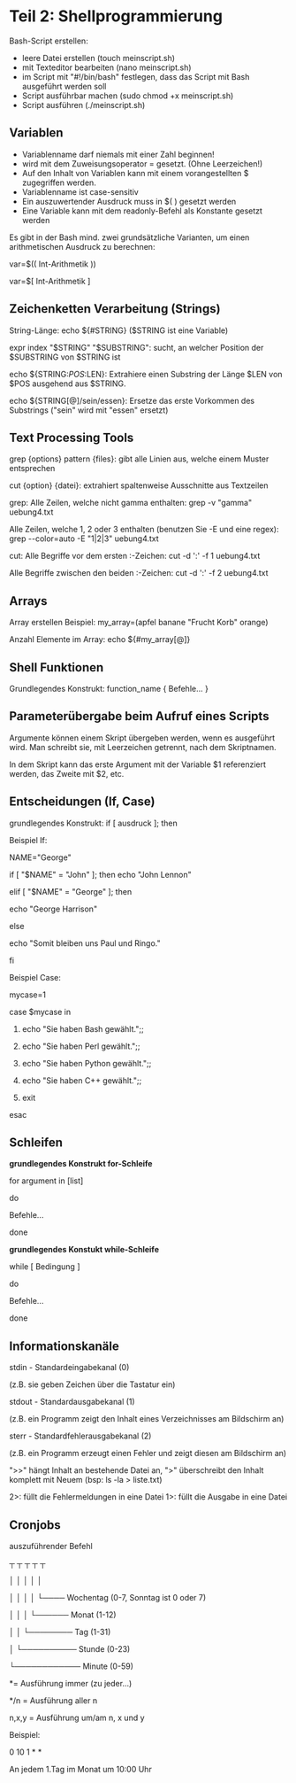 # Teil 2: Shellprogrammierung
Bash-Script erstellen:
- leere Datei erstellen (touch meinscript.sh)
- mit Texteditor bearbeiten (nano meinscript.sh)
- im Script mit "#!/bin/bash" festlegen, dass das Script mit Bash ausgeführt werden soll
- Script ausführbar machen (sudo chmod +x meinscript.sh)
- Script ausführen (./meinscript.sh)


## Variablen
- Variablenname darf niemals mit einer Zahl beginnen!
- wird mit dem Zuweisungsoperator = gesetzt. (Ohne Leerzeichen!)
- Auf den Inhalt von Variablen kann mit einem vorangestellten $ zugegriffen werden.
- Variablenname ist case-sensitiv
- Ein auszuwertender Ausdruck muss in $( ) gesetzt werden
- Eine Variable kann mit dem readonly-Befehl als Konstante gesetzt werden


Es gibt in der Bash mind. zwei grundsätzliche Varianten, um einen arithmetischen Ausdruck zu berechnen:

var=$(( Int-Arithmetik ))

var=$[ Int-Arithmetik ]

## Zeichenketten Verarbeitung (Strings)
String-Länge: echo ${#STRING} ($STRING ist eine Variable)

expr index "$STRING" "$SUBSTRING": sucht, an welcher Position der $SUBSTRING von $STRING ist

echo ${STRING:$POS:$LEN}: Extrahiere einen Substring der Länge $LEN von $POS ausgehend aus $STRING.

echo ${STRING[@]/sein/essen}: Ersetze das erste Vorkommen des Substrings ("sein" wird mit "essen" ersetzt)

## Text Processing Tools
grep {options} pattern {files}: gibt alle Linien aus, welche einem Muster entsprechen

cut {option} {datei}: extrahiert spaltenweise Ausschnitte aus Textzeilen

grep: Alle Zeilen, welche nicht gamma enthalten: grep -v "gamma" uebung4.txt

Alle Zeilen, welche 1, 2 oder 3 enthalten (benutzen Sie -E und eine regex): grep --color=auto -E "1|2|3" uebung4.txt

cut: Alle Begriffe vor dem ersten :-Zeichen: cut -d ':' -f  1 uebung4.txt

Alle Begriffe zwischen den beiden :-Zeichen: cut -d ':' -f  2 uebung4.txt

## Arrays
Array erstellen Beispiel: my_array=(apfel banane "Frucht Korb" orange)

Anzahl Elemente im Array: echo  ${#my_array[@]}       

## Shell Funktionen
Grundlegendes Konstrukt: 
function_name {
  Befehle...
}

## Parameterübergabe beim Aufruf eines Scripts
Argumente können einem Skript übergeben werden, wenn es ausgeführt wird. Man schreibt sie, mit Leerzeichen getrennt, nach dem Skriptnamen.

In dem Skript kann das erste Argument mit der Variable $1 referenziert werden, das Zweite mit $2, etc.

## Entscheidungen (If, Case)
grundlegendes Konstrukt: if  [ ausdruck ]; then

Beispiel If:

NAME="George"

if [ "$NAME" = "John" ]; then
  echo "John Lennon"
  
elif [ "$NAME" = "George" ]; then

  echo "George Harrison"
  
else

  echo "Somit bleiben uns Paul und Ringo."
  
fi


Beispiel Case:

mycase=1

case $mycase in

  1) echo "Sie haben Bash gewählt.";;
    
  2) echo "Sie haben Perl gewählt.";;
    
  3) echo "Sie haben Python gewählt.";;
    
  4) echo "Sie haben C++ gewählt.";;
    
  5) exit
    
esac

## Schleifen

**grundlegendes Konstrukt for-Schleife**

for argument in [list]

do

  Befehle...
  
done


**grundlegendes Konstukt while-Schleife**

while [ Bedingung ]

do

  Befehle...
  
done


## Informationskanäle

stdin - Standardeingabekanal (0) 

(z.B. sie geben Zeichen über die Tastatur ein)


stdout - Standardausgabekanal (1) 

(z.B. ein Programm zeigt den Inhalt eines Verzeichnisses am
Bildschirm an)


sterr - Standardfehlerausgabekanal (2) 

(z.B. ein Programm erzeugt einen Fehler und zeigt diesen am
Bildschirm an)


">>" hängt Inhalt an bestehende Datei an, ">" überschreibt den Inhalt
komplett mit Neuem (bsp: ls -la > liste.txt)


2>: füllt die Fehlermeldungen in eine Datei
1>: füllt die Ausgabe in eine Datei


## Cronjobs
auszuführender Befehl

┬ ┬ ┬ ┬ ┬     

│ │ │ │ │

│ │ │ │ └──── Wochentag (0-7, Sonntag ist 0 oder 7)

│ │ │ └────── Monat (1-12)

│ │ └──────── Tag (1-31)

│ └────────── Stunde (0-23)

└──────────── Minute (0-59)


*= Ausführung immer (zu jeder…)
  
*/n = Ausführung aller n

n,x,y = Ausführung um/am n, x und y

Beispiel:

0 10 1 * * 

An jedem 1.Tag im Monat um 10:00 Uhr
